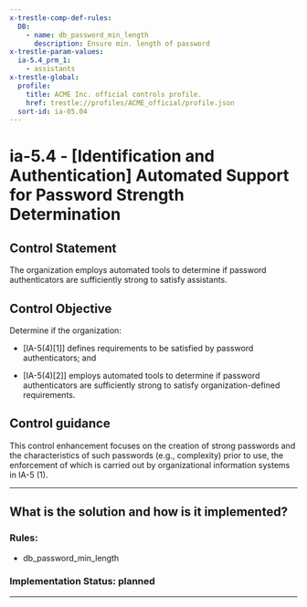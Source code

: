 ```yaml
---
x-trestle-comp-def-rules:
  DB:
    - name: db_password_min_length
      description: Ensure min. length of password
x-trestle-param-values:
  ia-5.4_prm_1:
    - assistants
x-trestle-global:
  profile:
    title: ACME Inc. official controls profile.
    href: trestle://profiles/ACME_official/profile.json
  sort-id: ia-05.04
---
```


# ia-5.4 - \[Identification and Authentication\] Automated Support for Password Strength Determination

## Control Statement

The organization employs automated tools to determine if password authenticators are sufficiently strong to satisfy assistants.

## Control Objective

Determine if the organization:

- \[IA-5(4)[1]\] defines requirements to be satisfied by password authenticators; and

- \[IA-5(4)[2]\] employs automated tools to determine if password authenticators are sufficiently strong to satisfy organization-defined requirements.

## Control guidance

This control enhancement focuses on the creation of strong passwords and the characteristics of such passwords (e.g., complexity) prior to use, the enforcement of which is carried out by organizational information systems in IA-5 (1).

______________________________________________________________________

## What is the solution and how is it implemented?

<!-- For implementation status enter one of: implemented, partial, planned, alternative, not-applicable -->

<!-- Note that the list of rules under ### Rules: is read-only and changes will not be captured after assembly to JSON -->

<!-- Add control implementation description here for control: ia-5.4 -->

### Rules:

  - db_password_min_length

### Implementation Status: planned

______________________________________________________________________
